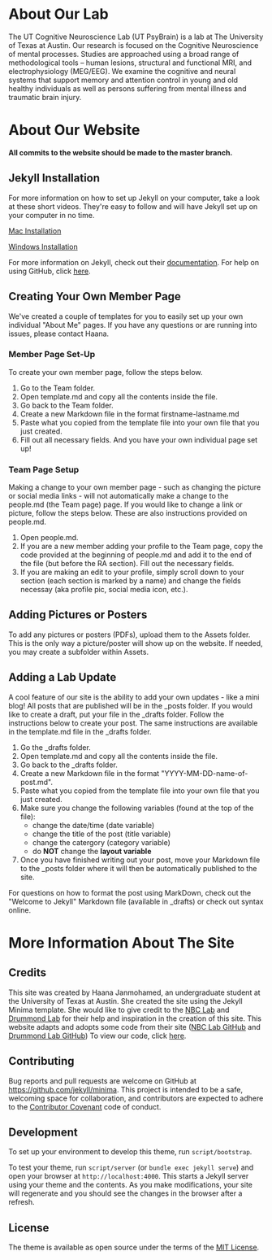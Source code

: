# About Our Lab

The UT Cognitive Neuroscience Lab (UT PsyBrain) is a lab at The University of Texas at Austin. Our research is focused on the Cognitive Neuroscience of mental processes. Studies are approached using a broad range of methodological tools – human lesions, structural and functional MRI, and electrophysiology (MEG/EEG). We examine the cognitive and neural systems that support memory and attention control in young and old healthy individuals as well as persons suffering from mental illness and traumatic brain injury.

# About Our Website

**All commits to the website should be made to the master branch.**

## Jekyll Installation

For more information on how to set up Jekyll on your computer, take a look at these short videos. They're easy to follow and will have Jekyll set up on your computer in no time.

[Mac Installation](https://www.youtube.com/watch?v=WhrU9m82Wm8&list=PLLAZ4kZ9dFpOPV5C5Ay0pHaa0RJFhcmcB&index=2)

[Windows Installation](https://www.youtube.com/watch?v=LfP7Y9Ja6Qc&list=PLLAZ4kZ9dFpOPV5C5Ay0pHaa0RJFhcmcB&index=3)

For more information on Jekyll, check out their [documentation](https://jekyllrb.com/). For help on using GitHub, click [here](https://help.github.com/en).

## Creating Your Own Member Page

We've created a couple of templates for you to easily set up your own individual "About Me" pages. If you have any questions or are running into issues, please contact Haana.

### Member Page Set-Up

To create your own member page, follow the steps below.
  1. Go to the Team folder.
  2. Open template.md and copy all the contents inside the file.
  3. Go back to the Team folder.
  4. Create a new Markdown file in the format firstname-lastname.md
  5. Paste what you copied from the template file into your own file that you just created.
  6. Fill out all necessary fields.
And you have your own individual page set up!

### Team Page Setup

Making a change to your own member page - such as changing the picture or social media links - will not automatically make a change to the people.md (the Team page) page. If you would like to change a link or picture, follow the steps below. These are also instructions provided on people.md.
  1. Open people.md.
  2. If you are a new member adding your profile to the Team page, copy the code provided at the beginning of people.md and add it to the end of the file (but before the RA section). Fill out the necessary fields.
  3. If you are making an edit to your profile, simply scroll down to your section (each section is marked by a name) and change the fields necessay (aka profile pic, social media icon, etc.).

## Adding Pictures or Posters

To add any pictures or posters (PDFs), upload them to the Assets folder. This is the only way a picture/poster will show up on the website. If needed, you may create a subfolder within Assets.

## Adding a Lab Update

A cool feature of our site is the ability to add your own updates - like a mini blog! All posts that are published will be in the _posts folder. If you would like to create a draft, put your file in the _drafts folder. Follow the instructions below to create your post. The same instructions are available in the template.md file in the _drafts folder.
  1. Go the _drafts folder.
  2. Open template.md and copy all the contents inside the file.
  3. Go back to the _drafts folder.
  4. Create a new Markdown file in the format "YYYY-MM-DD-name-of-post.md". 
  5. Paste what you copied from the template file into your own file that you just created.
  3. Make sure you change the following variables (found at the top of the file):
      - change the date/time (date variable) 
      - change the title of the post (title variable)
      - change the catergory (category variable)
      - do **NOT** change the **layout variable**
  4. Once you have finished writing out your post, move your Markdown file to the _posts folder where it will then be automatically published to the site. 

For questions on how to format the post using MarkDown, check out the "Welcome to Jekyll" Markdown file (available in _drafts) or check out syntax online.

# More Information About The Site

## Credits

This site was created by Haana Janmohamed, an undergraduate student at the University of Texas at Austin. She created the site using the Jekyll Minima template. She would like to give credit to the [NBC Lab](https://nbclab.github.io/) and [Drummond Lab](http://drummondlab.org/) for their help and inspiration in the creation of this site. This website adapts and adopts some code from their site ([NBC Lab GitHub](https://github.com/NBCLab/NBCLab.github.io) and [Drummond Lab GitHub](https://github.com/drummondlab/drummondlab.github.io)) To view our code, click [here](https://github.com/UTCogNeuroLab/UTCogNeuroLab.github.io).

## Contributing

Bug reports and pull requests are welcome on GitHub at https://github.com/jekyll/minima. This project is intended to be a safe, welcoming space for collaboration, and contributors are expected to adhere to the [Contributor Covenant](http://contributor-covenant.org) code of conduct.

## Development

To set up your environment to develop this theme, run `script/bootstrap`.

To test your theme, run `script/server` (or `bundle exec jekyll serve`) and open your browser at `http://localhost:4000`. This starts a Jekyll server using your theme and the contents. As you make modifications, your site will regenerate and you should see the changes in the browser after a refresh.

## License

The theme is available as open source under the terms of the [MIT License](http://opensource.org/licenses/MIT).
